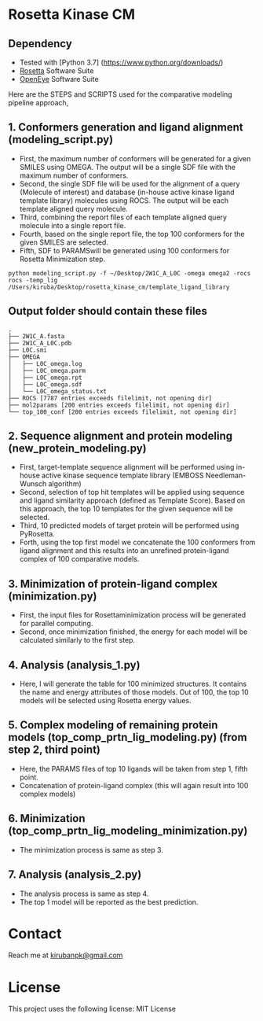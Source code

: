 # Rosetta Kinase CM

## Dependency
* Tested with [Python 3.7] (https://www.python.org/downloads/)
* [Rosetta](https://www.rosettacommons.org/software/license-and-download) Software Suite 
* [OpenEye](https://www.eyesopen.com/) Software Suite

Here are the STEPS and SCRIPTS used for the comparative modeling pipeline approach,

## 1. Conformers generation and ligand alignment (modeling_script.py)
* First, the maximum number of conformers will be generated for a given SMILES using OMEGA. The output will be a single SDF file with the maximum number of conformers.
* Second, the single SDF file will be used for the alignment of a query (Molecule of interest) and database (in-house active kinase ligand template library) molecules using ROCS. The output will be each template aligned query molecule.
* Third, combining the report files of each template aligned query molecule into a single report file.
* Fourth, based on the single report file, the top 100 conformers for the given SMILES are selected.
* Fifth, SDF to PARAMSwill be generated using 100 conformers for Rosetta Minimization step. 
```
python modeling_script.py -f ~/Desktop/2W1C_A_L0C -omega omega2 -rocs rocs -temp_lig /Users/kiruba/Desktop/rosetta_kinase_cm/template_ligand_library
```

## Output folder should contain these files

```
.
├── 2W1C_A.fasta
├── 2W1C_A_L0C.pdb
├── L0C.smi
├── OMEGA
│   ├── L0C_omega.log
│   ├── L0C_omega.parm
│   ├── L0C_omega.rpt
│   ├── L0C_omega.sdf
│   └── L0C_omega_status.txt
├── ROCS [7787 entries exceeds filelimit, not opening dir]
├── mol2params [200 entries exceeds filelimit, not opening dir]
└── top_100_conf [200 entries exceeds filelimit, not opening dir]
```

## 2. Sequence alignment and protein modeling (new_protein_modeling.py)
* First, target-template sequence alignment will be performed using in-house active kinase sequence template library (EMBOSS Needleman-Wunsch algorithm)
* Second, selection of top hit templates will be applied using sequence and ligand similarity approach (defined as Template Score). Based on this approach, the top 10 templates for the given sequence will be selected.
* Third, 10 predicted models of target protein will be performed using PyRosetta.
* Forth, using the top first model we concatenate the 100 conformers from ligand alignment and this results into an unrefined protein-ligand complex of 100 comparative models.
## 3. Minimization of protein-ligand complex (minimization.py)
* First, the input files for Rosettaminimization process will be generated for parallel computing.
* Second, once minimization finished, the energy for each model will be calculated similarly to the first step.
## 4. Analysis (analysis_1.py)
* Here, I will generate the table for 100 minimized structures. It contains the name and energy attributes of those models. Out of 100, the top 10 models will be selected using Rosetta energy values.
## 5. Complex modeling of remaining protein models (top_comp_prtn_lig_modeling.py) (from step 2, third point)
* Here, the PARAMS files of top 10 ligands will be taken from step 1, fifth point.
* Concatenation of protein-ligand complex (this will again result into 100 complex models) 
## 6. Minimization (top_comp_prtn_lig_modeling_minimization.py)
* The minimization process is same as step 3.
## 7. Analysis (analysis_2.py)
* The analysis process is same as step 4.
* The top 1 model will be reported as the best prediction. 

# Contact
Reach me at kirubanpk@gmail.com

# License
This project uses the following license: MIT License